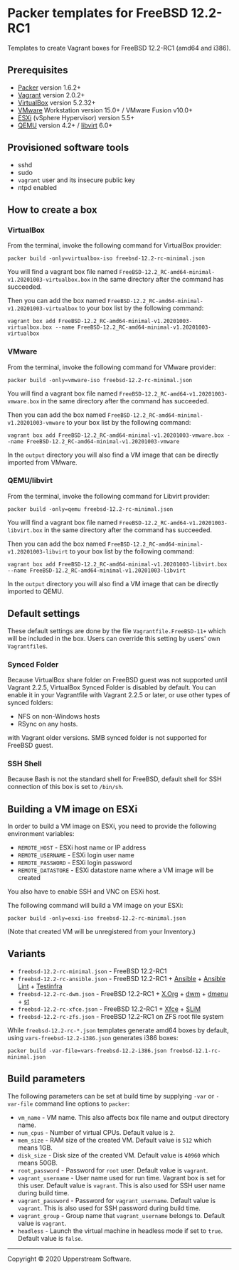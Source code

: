 # Packer templates for FreeBSD 12.2-RC1

Templates to create Vagrant boxes for FreeBSD 12.2-RC1 (amd64 and
i386).

## Prerequisites

* [Packer][] version 1.6.2+
* [Vagrant][] version 2.0.2+
* [VirtualBox][] version 5.2.32+
* [VMware][] Workstation version 15.0+ / VMware Fusion v10.0+
* [ESXi][] (vSphere Hypervisor) version 5.5+
* [QEMU][] version 4.2+ / [libvirt][] 6.0+

[ESXi]: http://www.vmware.com/products/vsphere-hypervisor
    "Free VMware vSphere Hypervisor, Free Virtualization (ESXi)"
[libvirt]: https://libvirt.org/ "libvirt: The virtualization API"
[Packer]: https://www.packer.io/ "Packer by HashiCorp"
[QEMU]: https://www.qemu.org/ "QEMU"
[Vagrant]: https://www.vagrantup.com/ "Vagrant"
[VirtualBox]: https://www.virtualbox.org/ "Oracle VM VirtualBox"
[VMware]: http://www.vmware.com/
    "VMware Virtualization for Desktop &amp; Server, Application,
    Public &amp; Hybrid Clouds"

## Provisioned software tools

* sshd
* sudo
* `vagrant` user and its insecure public key
* ntpd enabled

## How to create a box

### VirtualBox

From the terminal, invoke the following command for VirtualBox provider:

    packer build -only=virtualbox-iso freebsd-12.2-rc-minimal.json

You will find a vagrant box file named `FreeBSD-12.2_RC-amd64-minimal-v1.20201003-virtualbox.box`
in the same directory after the command has succeeded.

Then you can add the box named `FreeBSD-12.2_RC-amd64-minimal-v1.20201003-virtualbox`
to your box list by the following command:

    vagrant box add FreeBSD-12.2_RC-amd64-minimal-v1.20201003-virtualbox.box --name FreeBSD-12.2_RC-amd64-minimal-v1.20201003-virtualbox

### VMware

From the terminal, invoke the following command for VMware provider:

    packer build -only=vmware-iso freebsd-12.2-rc-minimal.json

You will find a vagrant box file named `FreeBSD-12.2_RC-amd64-v1.20201003-vmware.box`
in the same directory after the command has succeeded.

Then you can add the box named `FreeBSD-12.2_RC-amd64-minimal-v1.20201003-vmware`
to your box list by the following command:

    vagrant box add FreeBSD-12.2_RC-amd64-minimal-v1.20201003-vmware.box --name FreeBSD-12.2_RC-amd64-minimal-v1.20201003-vmware

In the `output` directory you will also find a VM image that can be
directly imported from VMware.

### QEMU/libvirt

From the terminal, invoke the following command for Libvirt provider:

    packer build -only=qemu freebsd-12.2-rc-minimal.json

You will find a vagrant box file named `FreeBSD-12.2_RC-amd64-v1.20201003-libvirt.box`
in the same directory after the command has succeeded.

Then you can add the box named `FreeBSD-12.2_RC-amd64-minimal-v1.20201003-libvirt` to your box
list by the following command:

    vagrant box add FreeBSD-12.2_RC-amd64-minimal-v1.20201003-libvirt.box --name FreeBSD-12.2_RC-amd64-minimal-v1.20201003-libvirt

In the `output` directory you will also find a VM image that can be
directly imported to QEMU.

## Default settings

These default settings are done by the file `Vagrantfile.FreeBSD-11+`
which will be included in the box.  Users can override this setting by
users' own `Vagrantfile`s.

### Synced Folder

Because VirtualBox share folder on FreeBSD guest was not supported
until Vagrant 2.2.5, VirtualBox Synced Folder is disabled by default.
You can enable it in your Vagrantfile with Vagrant 2.2.5 or later, or
use other types of synced folders:

* NFS on non-Windows hosts
* RSync on any hosts.

with Vagrant older versions.  SMB synced folder is not supported for
FreeBSD guest.

### SSH Shell

Because Bash is not the standard shell for FreeBSD, default shell for
SSH connection of this box is set to `/bin/sh`.

## Building a VM image on ESXi

In order to build a VM image on ESXi, you need to provide the following
environment variables:

* `REMOTE_HOST` - ESXi host name or IP address
* `REMOTE_USERNAME` - ESXi login user name
* `REMOTE_PASSWORD` - ESXi login password
* `REMOTE_DATASTORE` - ESXi datastore name where a VM image will be
   created

You also have to enable SSH and VNC on ESXi host.

The following command will build a VM image on your ESXi:

    packer build -only=esxi-iso freebsd-12.2-rc-minimal.json

(Note that created VM will be unregistered from your Inventory.)

## Variants

* `freebsd-12.2-rc-minimal.json` - FreeBSD 12.2-RC1
* `freebsd-12.2-rc-ansible.json` - FreeBSD 12.2-RC1 +
  [Ansible][] + [Ansible Lint] + [Testinfra][]
* `freebsd-12.2-rc-dwm.json` - FreeBSD 12.2-RC1 + [X.Org][] +
  [dwm][] + [dmenu][] + [st][]
* `freebsd-12.2-rc-xfce.json` - FreeBSD 12.2-RC1 + [Xfce][] +
  [SLiM][]
* `freebsd-12.2-rc-zfs.json` - FreeBSD 12.2-RC1 on ZFS root
  file system

While `freebsd-12.2-rc-*.json` templates generate amd64 boxes by
default, using `vars-freebsd-12.2-i386.json` generates i386 boxes:

    packer build -var-file=vars-freebsd-12.2-i386.json freebsd-12.1-rc-minimal.json

[Ansible]: https://www.ansible.com/ "Ansible is Simple IT Automation"
[Ansible Lint]: https://docs.ansible.com/ansible-lint/
  "Ansible Lint Documentation &mdash; Ansible Documentation"
[dmenu]: http://tools.suckless.org/dmenu/ "dmenu | suckless.org tools"
[dwm]: http://dwm.suckless.org/
  "suckless.org dwm - dynamic window manager"
[SLiM]: https://sourceforge.net/projects/slim.berlios/
  "SLiM download | SourceForge.net"
[st]: http://st.suckless.org/ "suckless.org st - simple terminal"
[Testinfra]: https://testinfra.readthedocs.io/en/latest/
  "Testinfra test your infrastructure &#8212; testinfra 3.2.1.dev2+g672a064.d20191006 documentation"
[X.Org]: https://www.x.org/wiki/ "X.Org"
[Xfce]: http://www.xfce.org/ "Xfce Desktop Environment"

## Build parameters

The following parameters can be set at build time by supplying `-var`
or `-var-file` command line options to `packer`:

* `vm_name` - VM name.  This also affects box file name and output
  directory name.
* `num_cpus` - Number of virtual CPUs.  Default value is `2`.
* `mem_size` - RAM size of the created VM.  Default value is `512`
  which means 1GB.
* `disk_size` - Disk size of the created VM.  Default value is `40960`
  which means 50GB.
* `root_password` - Password for `root` user.  Default value is
  `vagrant`.
* `vagrant_username` - User name used for run time.  Vagrant box is set
  for this user.  Default value is `vagrant`.
  This is also used for SSH user name during build time.
* `vagrant_password` - Password for `vagrant_username`.  Default value
  is `vagrant`.  This is also used for SSH password during build time.
* `vagrant_group` - Group name that `vagrant_username` belongs to.
  Default value is `vagrant`.
* `headless` - Launch the virtual machine in headless mode if set to
  `true`.  Default value is `false`.

- - -

Copyright &copy; 2020 Upperstream Software.

